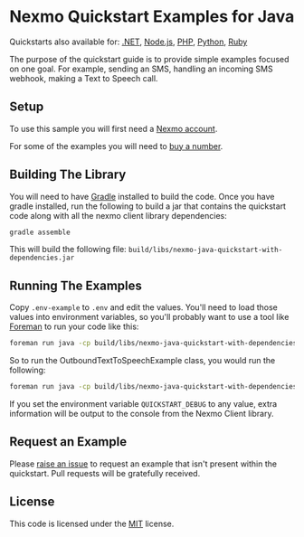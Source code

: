 # Nexmo Quickstart Examples for Java

Quickstarts also available for: [.NET](https://github.com/nexmo-community/nexmo-dotnet-quickstart), [Node.js](https://github.com/nexmo-community/nexmo-node-quickstart), [PHP](https://github.com/nexmo-community/nexmo-php-quickstart), [Python](https://github.com/nexmo-community/nexmo-python-quickstart), [Ruby](https://github.com/nexmo-community/nexmo-ruby-quickstart)
  
The purpose of the quickstart guide is to provide simple examples focused on
one goal. For example, sending an SMS, handling an incoming SMS webhook,
making a Text to Speech call.

## Setup

To use this sample you will first need a [Nexmo account][sign-up].

For some of the examples you will need to [buy a number][buy-number].

## Building The Library

You will need to have [Gradle](https://gradle.org/) installed to build the code. Once
you have gradle installed, run the following to build a jar that contains
the quickstart code along with all the nexmo client library dependencies:

```sh
gradle assemble
```

This will build the following file: `build/libs/nexmo-java-quickstart-with-dependencies.jar`

## Running The Examples

Copy `.env-example` to `.env` and edit the values. You'll need to load those
values into environment variables, so you'll probably want to use a tool like
[Foreman](https://github.com/ddollar/foreman) to run your code like this:

```sh
foreman run java -cp build/libs/nexmo-java-quickstart-with-dependencies.jar CLASS
```

So to run the OutboundTextToSpeechExample class, you would run the following:

```sh
foreman run java -cp build/libs/nexmo-java-quickstart-with-dependencies.jar com.nexmo.quickstart.voice.OutboundTextToSpeech
```

If you set the environment variable `QUICKSTART_DEBUG` to any value, extra information
will be output to the console from the Nexmo Client library.

## Request an Example

Please [raise an issue](https://github.com/nexmo-community/nexmo-java-quickstart/issues) to request an example that isn't present within the quickstart. Pull requests will be gratefully received.

## License

This code is licensed under the [MIT](LICENSE.txt) license.

[gradle]: https://gradle.org/
[foreman]: https://github.com/ddollar/foreman
[sign-up]: https://dashboard.nexmo.com/sign-up
[buy-number]: https://dashboard.nexmo.com/buy-numbers
